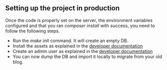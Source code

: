 ## Setting up the project in production

Once the code is properly set on the server, the environment variables configured
and that you ran _composer install_ with success, you need to follow the following
steps.

* Run the _make init_ command. It will create an empty DB.
* Install the assets as explained in the [developer documentation](./DEV.md)
* Create an admin user as explained in the [developer documentation](./DEV.md)
* You can now dump the DB and import it locally to migrate from your old blog.
